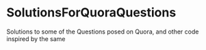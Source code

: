 # SolutionsForQuoraQuestions
Solutions to some of the Questions posed on Quora, and other code inspired by the same
